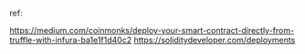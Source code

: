 ref:

https://medium.com/coinmonks/deploy-your-smart-contract-directly-from-truffle-with-infura-ba1e1f1d40c2
https://soliditydeveloper.com/deployments



